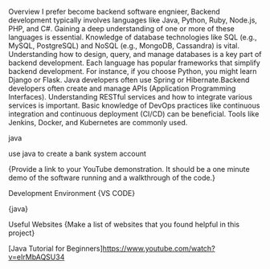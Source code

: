 Overview I prefer become backend software engnieer, Backend development typically involves languages like Java, Python, Ruby, Node.js, PHP, and C#. Gaining a deep understanding of one or more of these languages is essential. Knowledge of database technologies like SQL (e.g., MySQL, PostgreSQL) and NoSQL (e.g., MongoDB, Cassandra) is vital. Understanding how to design, query, and manage databases is a key part of backend development. Each language has popular frameworks that simplify backend development. For instance, if you choose Python, you might learn Django or Flask. Java developers often use Spring or Hibernate.Backend developers often create and manage APIs (Application Programming Interfaces). Understanding RESTful services and how to integrate various services is important. Basic knowledge of DevOps practices like continuous integration and continuous deployment (CI/CD) can be beneficial. Tools like Jenkins, Docker, and Kubernetes are commonly used.

java

use java to create a bank system account

{Provide a link to your YouTube demonstration. It should be a one minute demo of the software running and a walkthrough of the code.}

Development Environment {VS CODE}

{java}

Useful Websites {Make a list of websites that you found helpful in this project}

[Java Tutorial for Beginners]https://www.youtube.com/watch?v=eIrMbAQSU34


